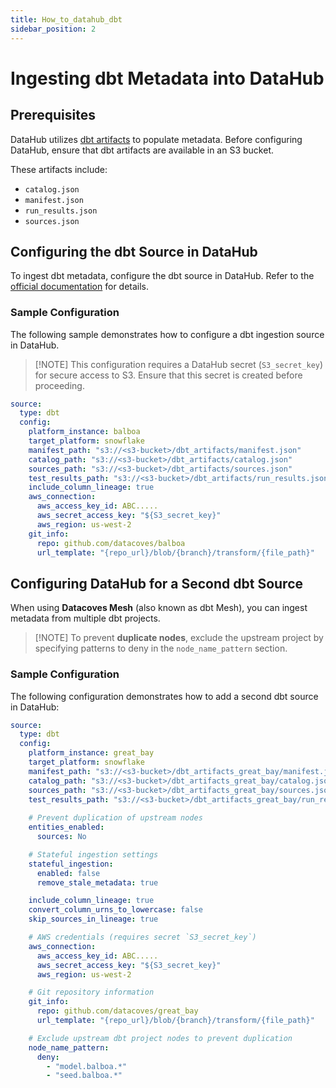 ```yaml
---
title: How_to_datahub_dbt
sidebar_position: 2
---
```


# Ingesting dbt Metadata into DataHub

## Prerequisites

DataHub utilizes [dbt artifacts](https://datahubproject.io/docs/generated/ingestion/sources/dbt/#module-dbt) to populate metadata. Before configuring DataHub, ensure that dbt artifacts are available in an S3 bucket.  

These artifacts include:

- `catalog.json`
- `manifest.json`
- `run_results.json`
- `sources.json`

## Configuring the dbt Source in DataHub

To ingest dbt metadata, configure the dbt source in DataHub. Refer to the [official documentation](https://datahubproject.io/docs/generated/ingestion/sources/dbt/#config-details) for details.

### Sample Configuration

The following sample demonstrates how to configure a dbt ingestion source in DataHub. 

>[!NOTE] This configuration requires a DataHub secret (`S3_secret_key`) for secure access to S3. Ensure that this secret is created before proceeding.

```yaml
source:
  type: dbt
  config:
    platform_instance: balboa
    target_platform: snowflake
    manifest_path: "s3://<s3-bucket>/dbt_artifacts/manifest.json"
    catalog_path: "s3://<s3-bucket>/dbt_artifacts/catalog.json"
    sources_path: "s3://<s3-bucket>/dbt_artifacts/sources.json"
    test_results_path: "s3://<s3-bucket>/dbt_artifacts/run_results.json"
    include_column_lineage: true
    aws_connection:
      aws_access_key_id: ABC.....
      aws_secret_access_key: "${S3_secret_key}"
      aws_region: us-west-2
    git_info:
      repo: github.com/datacoves/balboa
      url_template: "{repo_url}/blob/{branch}/transform/{file_path}"

```
## Configuring DataHub for a Second dbt Source

When using **Datacoves Mesh** (also known as dbt Mesh), you can ingest metadata from multiple dbt projects. 

>[!NOTE] To prevent **duplicate nodes**, exclude the upstream project by specifying patterns to deny in the `node_name_pattern` section.

### Sample Configuration

The following configuration demonstrates how to add a second dbt source in DataHub:

```yaml
source:
  type: dbt
  config:
    platform_instance: great_bay
    target_platform: snowflake
    manifest_path: "s3://<s3-bucket>/dbt_artifacts_great_bay/manifest.json"
    catalog_path: "s3://<s3-bucket>/dbt_artifacts_great_bay/catalog.json"
    sources_path: "s3://<s3-bucket>/dbt_artifacts_great_bay/sources.json"
    test_results_path: "s3://<s3-bucket>/dbt_artifacts_great_bay/run_results.json"
    
    # Prevent duplication of upstream nodes
    entities_enabled:
      sources: No

    # Stateful ingestion settings
    stateful_ingestion:
      enabled: false
      remove_stale_metadata: true

    include_column_lineage: true
    convert_column_urns_to_lowercase: false
    skip_sources_in_lineage: true

    # AWS credentials (requires secret `S3_secret_key`)
    aws_connection:
      aws_access_key_id: ABC.....
      aws_secret_access_key: "${S3_secret_key}"
      aws_region: us-west-2

    # Git repository information
    git_info:
      repo: github.com/datacoves/great_bay
      url_template: "{repo_url}/blob/{branch}/transform/{file_path}"

    # Exclude upstream dbt project nodes to prevent duplication
    node_name_pattern:
      deny:
        - "model.balboa.*"
        - "seed.balboa.*"
```
